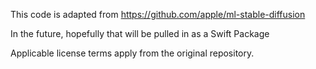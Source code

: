 This code is adapted from https://github.com/apple/ml-stable-diffusion

In the future, hopefully that will be pulled in as a Swift Package

Applicable license terms apply from the original repository.
